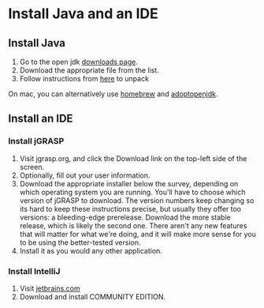 # Install Java and an IDE

## Install Java
1. Go to the open jdk [downloads page](https://jdk.java.net/12/).
2. Download the appropriate file from the list.
3. Follow instructions from [here](https://openjdk.java.net/install/) to unpack

On mac, you can alternatively use [homebrew](https://brew.sh/) and [adoptopenjdk](https://github.com/AdoptOpenJDK/homebrew-openjdk).

## Install an IDE


### Install jGRASP
1. Visit jgrasp.org, and click the Download link on the top-left side of the screen.
2. Optionally, fill out your user information.
3. Download the appropriate installer below the survey, depending on which operating system you are running. You'll have to choose which version of jGRASP to download. The version numbers keep changing so its hard to keep these instructions precise, but usually they offer too versions: a bleeding-edge prerelease. Download the more stable release, which is likely the second one. There aren't any new features that will matter for what we're doing, and it will make more sense for you to be using the better-tested version.
4. Install it as you would any other application.

### Install IntelliJ
1. Visit [jetbrains.com](https://www.jetbrains.com/idea/download/#section=mac)
2. Download and install COMMUNITY EDITION.